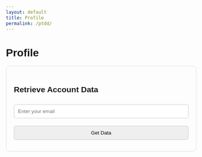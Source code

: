 ```yaml
---
layout: default
title: Profile
permalink: /ptdd/
---
```


# Profile


<!DOCTYPE html>
<html lang="en">
<head>
  <meta charset="UTF-8">
  <meta name="viewport" content="width=device-width, initial-scale=1.0">
  <title>Retrieve Account Data</title>
  <style>
    body {
      font-family: Arial, sans-serif;
      margin: 20px;
    }
    .form-container {
      max-width: 600px;
      margin: auto;
      padding: 20px;
      border: 1px solid #ddd;
      border-radius: 10px;
    }
    .form-container input, .form-container button {
      width: 100%;
      padding: 10px;
      margin: 10px 0;
      border: 1px solid #ccc;
      border-radius: 5px;
    }
    .result-container {
      margin-top: 20px;
      padding: 20px;
      border: 1px solid #ddd;
      border-radius: 10px;
      background-color: #f9f9f9;
    }
  </style>
</head>
<body>
  <div class="form-container">
    <h2>Retrieve Account Data</h2>
    <input type="email" id="email" placeholder="Enter your email" required>
    <button onclick="getAccountData()">Get Data</button>
  </div>

  <div class="result-container" id="result" style="display: none;">
    <h3>Account Details</h3>
    <p><strong>Account Number:</strong> <span id="accountNumber"></span></p>
    <p><strong>Name:</strong> <span id="name"></span></p>
    <p><strong>Email:</strong> <span id="emailDisplay"></span></p>
    <p><strong>Order ID:</strong> <span id="orderId"></span></p>
    <p><strong>Phone:</strong> <span id="phone"></span></p>
    <p><strong>Billing Address:</strong> 
      <span id="billingStreet"></span>, 
      <span id="billingCity"></span>, 
      <span id="billingState"></span>, 
      <span id="billingPostal"></span>, 
      <span id="billingCountry"></span>
    </p>
    <p><strong>Shipping Address:</strong> 
      <span id="shippingStreet"></span>, 
      <span id="shippingCity"></span>, 
      <span id="shippingState"></span>, 
      <span id="shippingPostal"></span>, 
      <span id="shippingCountry"></span>
    </p>
    <p><strong>Item Name:</strong> <span id="itemName"></span></p>
    <p><strong>Item Quantity:</strong> <span id="itemQuantity"></span></p>
    <p><strong>Item Price:</strong> <span id="itemPrice"></span></p>
    <p><strong>Total Amount:</strong> <span id="totalAmount"></span></p>
  </div>

  <script>
    async function getAccountData() {
      const email = document.getElementById('email').value;
      const resultContainer = document.getElementById('result');
      resultContainer.style.display = 'none'; // Hide result container initially

      if (!email) {
        alert("Please enter an email!");
        return;
      }

      const response = await fetch(`https://script.google.com/macros/s/AKfycby8zDlkecaCKxheG6IxDygWhMdx_KFYjIhY2sQoyQPbIGKDdY-OiLpdNnMIj9MiQRsn/exec?email=${email}`);
      const data = await response.json();

      if (data.message) {
        alert(data.message);
      } else {
        // Update the HTML with the retrieved data
        document.getElementById('accountNumber').textContent = data[0]; // Account Number
        document.getElementById('name').textContent = data[1]; // Name
        document.getElementById('emailDisplay').textContent = data[2]; // Email
        document.getElementById('orderId').textContent = data[3]; // Order ID
        document.getElementById('phone').textContent = data[4]; // Phone
        document.getElementById('billingStreet').textContent = data[5]; // Billing Street
        document.getElementById('billingCity').textContent = data[6]; // Billing City
        document.getElementById('billingState').textContent = data[7]; // Billing State
        document.getElementById('billingPostal').textContent = data[8]; // Billing Postal
        document.getElementById('billingCountry').textContent = data[9]; // Billing Country
        document.getElementById('shippingStreet').textContent = data[10]; // Shipping Street
        document.getElementById('shippingCity').textContent = data[11]; // Shipping City
        document.getElementById('shippingState').textContent = data[12]; // Shipping State
        document.getElementById('shippingPostal').textContent = data[13]; // Shipping Postal
        document.getElementById('shippingCountry').textContent = data[14]; // Shipping Country
        document.getElementById('itemName').textContent = data[15]; // Item Name
        document.getElementById('itemQuantity').textContent = data[16]; // Item Quantity
        document.getElementById('itemPrice').textContent = data[17]; // Item Price
        document.getElementById('totalAmount').textContent = data[18]; // Total Amount

        resultContainer.style.display = 'block'; // Show the result container
      }
    }
  </script>
</body>
</html>


